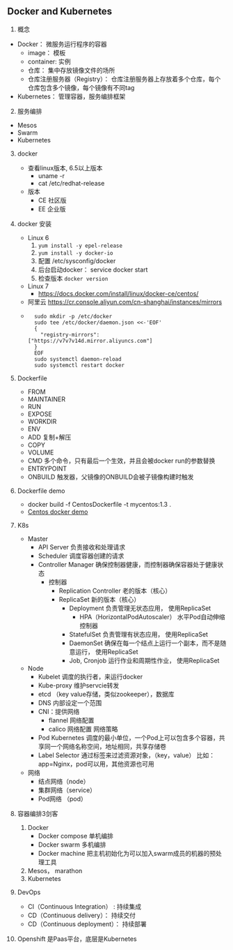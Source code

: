 ## Docker and Kubernetes

1. 概念
- Docker： 微服务运行程序的容器
    - image： 模板
    - container: 实例
    - 仓库： 集中存放镜像文件的场所
    - 仓库注册服务器（Registry）： 仓库注册服务器上存放着多个仓库，每个仓库包含多个镜像，每个镜像有不同tag
- Kubernetes： 管理容器，服务编排框架

2. 服务编排
- Mesos
- Swarm
- Kubernetes

3. docker
    - 查看linux版本, 6.5以上版本
        - uname -r
        - cat /etc/redhat-release
    - 版本
        - CE 社区版
        - EE 企业版
        
4. docker 安装
    - Linux 6
        1. `yum install -y epel-release`
        2. `yum install -y docker-io`
        3. 配置 /etc/sysconfig/docker
        4. 后台启动docker： service docker start
        5. 检查版本 `docker version`
    - Linux 7
        - https://docs.docker.com/install/linux/docker-ce/centos/
    - 阿里云 https://cr.console.aliyun.com/cn-shanghai/instances/mirrors
    - ```text
        sudo mkdir -p /etc/docker
        sudo tee /etc/docker/daemon.json <<-'EOF'
        {
          "registry-mirrors": ["https://v7v7v14d.mirror.aliyuncs.com"]
        }
        EOF
        sudo systemctl daemon-reload
        sudo systemctl restart docker
        ```
5. Dockerfile
    - FROM
    - MAINTAINER
    - RUN
    - EXPOSE
    - WORKDIR
    - ENV
    - ADD 复制+解压
    - COPY
    - VOLUME
    - CMD 多个命令，只有最后一个生效，并且会被docker run的参数替换
    - ENTRYPOINT 
    - ONBUILD 触发器，父镜像的ONBUILD会被子镜像构建时触发
    
6. Dockerfile demo
    - docker build -f CentosDockerfile -t mycentos:1.3 .
    - [Centos docker demo](CentosDockerfile)   
7. K8s
    - Master
        - API Server  负责接收和处理请求
        - Scheduler 调度容器创建的请求
        - Controller Manager 确保控制器健康，而控制器确保容器处于健康状态
            - 控制器
                - Replication Controller 老的版本（核心）
                - ReplicaSet 新的版本（核心）
                    - Deployment 负责管理无状态应用， 使用ReplicaSet
                        - HPA（HorizontalPodAutoscaler） 水平Pod自动伸缩控制器
                    - StatefulSet 负责管理有状态应用， 使用ReplicaSet
                    - DaemonSet 确保在每一个结点上运行一个副本，而不是随意运行， 使用ReplicaSet
                    - Job, Cronjob 运行作业和周期性作业， 使用ReplicaSet
    - Node
        - Kubelet 调度的执行者，来运行docker
        - Kube-proxy 维护servcie转发
        - etcd （key value存储，类似zookeeper），数据库
        - DNS 内部设定一个范围
        - CNI：提供网络
            - flannel 网络配置
            - calico 网络配置 网络策略
        - Pod Kubernetes 调度的最小单位，一个Pod上可以包含多个容器，共享同一个网络名称空间，地址相同，共享存储卷 
        - Label Selector 通过标签来过滤资源对象，（key，value） 比如： app=Nginx，pod可以用，其他资源也可用
    - 网络
        - 结点网络（node）
        - 集群网络（service）
        - Pod网络 （pod）


8. 容器编排3剑客
    1. Docker
        - Docker compose 单机编排
        - Docker swarm 多机编排
        - Docker machine 把主机初始化为可以加入swarm成员的机器的预处理工具
    2. Mesos， marathon
    3. Kubernetes
    
9. DevOps 
    - CI（Continuous Integration） : 持续集成
    - CD（Continuous delivery）： 持续交付
    - CD（Continuous deployment）： 持续部署
10. Openshift 是Paas平台，底层是Kubernetes


   

    